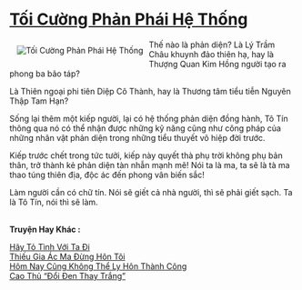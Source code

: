 <a href="https://utruyen.com/toi-cuong-phan-phai-he-thong/16829/" title="Tối Cường Phản Phái Hệ Thống"><h1>Tối Cường Phản Phái Hệ Thống</h1></a><div style="display:table"><img align="right" style="float: left; padding: 10px;" src="https://utruyen.com/images/story/200x260/toi-cuong-phan-phai-he-thong.jpg" alt="Tối Cường Phản Phái Hệ Thống">Thế nào là phản diện? Là Lý Trầm Châu khuynh đảo thiên hạ, hay là Thượng Quan Kim Hồng người tạo ra phong ba bão táp?<p></p>Là Thiên ngoại phi tiên Diệp Cô Thành, hay là Thương tâm tiểu tiễn Nguyên Thập Tam Hạn?<p></p>Sống lại thêm một kiếp người, lại có hệ thống phản diện đồng hành, Tô Tín thông qua nó có thể nhận được những kỹ năng cũng như công pháp của những nhân vật phản diện trong những tiểu thuyết võ hiệp đời trước.<p></p>Kiếp trước chết trong tức tưởi, kiếp này quyết thà phụ trời không phụ bản thân, trở thành kẻ phản diện tàn nhẫn mạnh mẽ! Nói ta là ma, ta sẽ là tà ma thao túng thiên địa, độc ác đến phong vân biến sắc!<p></p>Làm người cần có chữ tín. Nói sẽ giết cả nhà người, thì sẽ phải giết sạch. Ta là Tô Tín, nói thì sẽ làm.</div><p><br><b>Truyện Hay Khác :</b></p><a href="https://utruyen.com/hay-to-tinh-voi-ta-di/17095/" alt="Hãy Tỏ Tình Với Ta Đi">Hãy Tỏ Tình Với Ta Đi</a><br/><a href="https://github.com/quanluxury/truyenhot/tree/master/truyenhay/9967/" alt="Thiếu Gia Ác Ma Đừng Hôn Tôi">Thiếu Gia Ác Ma Đừng Hôn Tôi</a><br/><a href="https://dammyh.wordpress.com/2019/11/07/hom-nay-cu%cc%83ng-khong-the%cc%89-ly-hon-thanh-cong/" alt="Hôm Nay Cũng Không Thể Ly Hôn Thành Công">Hôm Nay Cũng Không Thể Ly Hôn Thành Công</a><br/><a href="https://github.com/quanluxury/truyenhot/tree/master/truyenhay/10010/" alt="Cao Thủ “Đổi Đen Thay Trắng”">Cao Thủ “Đổi Đen Thay Trắng”</a><br/>